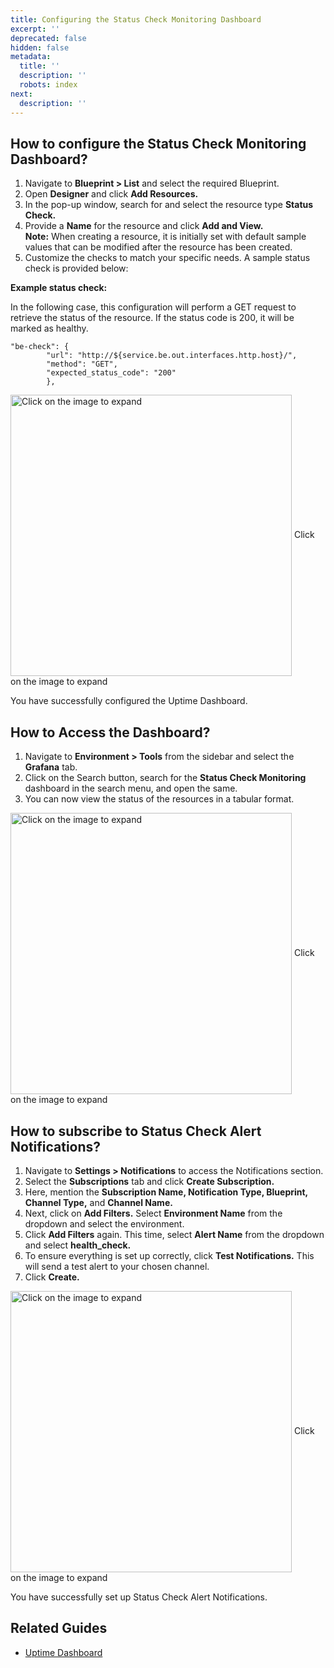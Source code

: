 ```yaml
---
title: Configuring the Status Check Monitoring Dashboard
excerpt: ''
deprecated: false
hidden: false
metadata:
  title: ''
  description: ''
  robots: index
next:
  description: ''
---
```

## How to configure the Status Check Monitoring Dashboard?

1. Navigate to **Blueprint > List** and select the required Blueprint. 
2. Open **Designer** and click **Add Resources.**
3. In the pop-up window, search for and select the resource type **Status Check.**
4. Provide a **Name** for the resource and click **Add and View.**\
   **Note:** When creating a resource, it is initially set with default sample values that can be modified after the resource has been created.
5. Customize the checks to match your specific needs. A sample status check is provided below:

**Example status check:**

In the following case, this configuration will perform a GET request to retrieve the status of the resource. If the status code is 200, it will be marked as healthy.

```Text JSON
"be-check": {
        "url": "http://${service.be.out.interfaces.http.host}/",
        "method": "GET",
        "expected_status_code": "200"
        },
```

<Image alt="Click on the image to expand" align="center" width="450px" border={true} src="https://files.readme.io/ce887f5-Configuring_Uptime_Dashboard.gif">
  Click on the image to expand
</Image>

You have successfully configured the Uptime Dashboard.

## How to Access the Dashboard?

1. Navigate to **Environment > Tools** from the sidebar and select the **Grafana** tab.
2. Click on the Search button, search for the **Status Check Monitoring** dashboard in the search menu, and open the same.
3. You can now view the status of the resources in a tabular format.

<Image alt="Click on the image to expand" align="center" width="450px" border={true} src="https://files.readme.io/5e139ef-Accessing_uptime_dashboard.gif">
  Click on the image to expand
</Image>

## How to subscribe to Status Check Alert Notifications?

1. Navigate to **Settings > Notifications** to access the Notifications section.
2. Select the **Subscriptions** tab and click **Create Subscription.**
3. Here, mention the **Subscription Name, Notification Type, Blueprint, Channel Type,** and **Channel Name.**
4. Next, click on **Add Filters.** Select **Environment Name** from the dropdown and select the environment.
5. Click **Add Filters** again. This time, select **Alert Name** from the dropdown and select **health\_check.**
6. To ensure everything is set up correctly, click **Test Notifications.** This will send a test alert to your chosen channel.
7. Click **Create.**

<Image alt="Click on the image to expand" align="center" width="450px" border={true} src="https://files.readme.io/0c1963c-image.png">
  Click on the image to expand
</Image>

You have successfully set up Status Check Alert Notifications.

## Related Guides

* [Uptime Dashboard](https://readme.facets.cloud/docs/uptime-dashboard)
